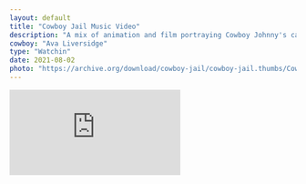 ```yaml
---
layout: default
title: "Cowboy Jail Music Video"
description: "A mix of animation and film portraying Cowboy Johnny's cautionary tale!"
cowboy: "Ava Liversidge"
type: "Watchin"
date: 2021-08-02
photo: "https://archive.org/download/cowboy-jail/cowboy-jail.thumbs/Cowboy%20Jail_000004.jpg"
---
```

<iframe src="https://www.archive.org/embed/cowboy-jail" id="youtube" frameborder="0" webkitallowfullscreen="true" mozallowfullscreen="true" allowfullscreen></iframe>

